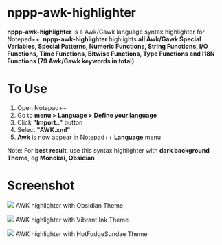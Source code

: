 # nppp-awk-highlighter
**nppp-awk-highlighter** is a Awk/Gawk language syntax highlighter for Notepad++. **nppp-awk-highlighter** highlights **all Awk/Gawk Special Variables, Special Patterns, Numeric Functions, String Functions, I/O Functions, Time Functions, Bitwise Functions, Type Functions and I18N Functions (79 Awk/Gawk keywords in total)**.

# To Use
1. Open Notepad++
2. Go to **menu > Language > Define your language**
3. Click **"Import.."** button
4. Select **"AWK.xml"**
5. **Awk** is now appear in Notepad++ **Language** menu

Note: For **best result**, use this syntax highlighter with **dark background Theme**, eg **Monokai, Obsidian**

# Screenshot
![](https://drive.google.com/uc?id=1vKMsvrFiHCJ48wWGI7Mpoq3He6QLHgrF)
AWK highlighter with Obsidian Theme

![](https://drive.google.com/uc?id=1MT8Kttj1PksugXVNrFaED8UIq94rvQxp)
AWK highlighter with Vibrant Ink Theme

![](https://drive.google.com/uc?id=1bQ1mce-5tiiY_5wbXa9wmNJJALVdiIvK)
AWK highlighter with HotFudgeSundae Theme
